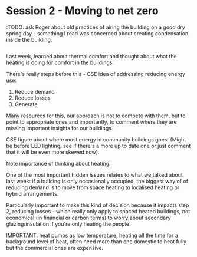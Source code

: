 # Session 2 - Moving to net zero

:TODO:  ask Roger about old practices of airing the building on a good dry spring day - something I read was concerned about creating condensation inside the building.

<!-- :TEMP:
The second session showcases engineering approaches to estimation by considering heating requirements and possible
changes including heat loss mitigations. This requires the group to estimate space volume, the output of heat distribution
systems and heating appliances, and for heat loss, surface areas by material. It is common for the heating appliances to
produce far more output than the available distribution can shed, especially in worship spaces. The preparatory materials
may include simulations and the technical exercise can be worksheet-based. Discussion includes barriers to change and
how people feel about the effect on the space. -->



```{tableofcontents}
```

Last week, learned about thermal comfort and thought about what the heating is doing for comfort in the buildings.

There's really steps before this - CSE idea of addressing reducing energy use:

1. Reduce demand
2. Reduce losses
3. Generate

Many resources for this, our approach is not to compete with them, but to point to appropriate ones and importantly, to comment where they are missing important insights for our buildings.

CSE figure about where most energy in community buildings goes.  (Might be before LED lighting, see if there's a more up to date one or just comment that it will be even more skewed now).

Note importance of thinking about heating.  

One of the most important hidden issues relates to what we talked about last week:  if a building is only occasionally occupied, the biggest way of of reducing demand is to move from space heating to localised heating or hybrid arrangements.

Particularly important to make this kind of decision because it impacts step 2, reducing losses - which really only apply to spaced heated buildings, not economical (in financial or carbon terms) to worry about secondary glazing/insulation if you're only heating the people.

IMPORTANT: heat pumps as low temperature, heating all the time for a background level of heat, often need more than one domestic to heat fully but the commercial ones are expensive.

